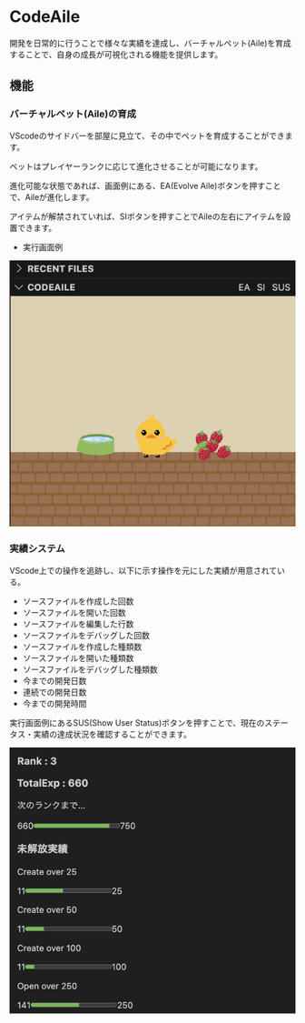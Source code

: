 # CodeAile

開発を日常的に行うことで様々な実績を達成し、バーチャルペット(Aile)を育成することで、自身の成長が可視化される機能を提供します。

## 機能

### バーチャルペット(Aile)の育成

VScodeのサイドバーを部屋に見立て、その中でペットを育成することができます。

ペットはプレイヤーランクに応じて進化させることが可能になります。

進化可能な状態であれば、画面例にある、EA(Evolve Aile)ボタンを押すことで、Aileが進化します。

アイテムが解禁されていれば、SIボタンを押すことでAileの左右にアイテムを設置できます。

- 実行画面例

![プレビュー](./media/image/codeaile_pre.png)

### 実績システム

VScode上での操作を追跡し、以下に示す操作を元にした実績が用意されている。

- ソースファイルを作成した回数
- ソースファイルを開いた回数
- ソースファイルを編集した行数
- ソースファイルをデバッグした回数
- ソースファイルを作成した種類数
- ソースファイルを開いた種類数
- ソースファイルをデバッグした種類数
- 今までの開発日数
- 連続での開発日数
- 今までの開発時間

実行画面例にあるSUS(Show User Status)ボタンを押すことで、現在のステータス・実績の達成状況を確認することができます。

![SUSプレビュー](./media/image/codeaile_SUS.png)